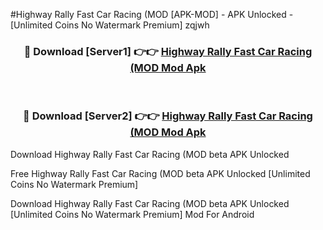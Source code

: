 #Highway Rally Fast Car Racing (MOD [APK-MOD] - APK Unlocked - [Unlimited Coins No Watermark Premium] zqjwh



<div align="center">

<h3>🔴 Download [Server1] 👉👉 <a href="https://momento.my/?title=Highway_Rally_Fast_Car_Racing_(MOD">Highway Rally Fast Car Racing (MOD Mod Apk</a></h3><br>

<h3>🔴 Download [Server2] 👉👉 <a href="https://momento.my/?title=Highway_Rally_Fast_Car_Racing_(MOD">Highway Rally Fast Car Racing (MOD Mod Apk</a></h3>
</div>



Download Highway Rally Fast Car Racing (MOD beta APK Unlocked

Free Highway Rally Fast Car Racing (MOD beta APK Unlocked [Unlimited Coins No Watermark Premium]

Download Highway Rally Fast Car Racing (MOD beta APK Unlocked [Unlimited Coins No Watermark Premium] Mod For Android

